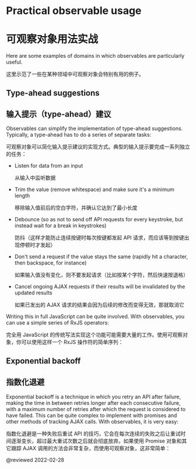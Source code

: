 # Practical observable usage

# 可观察对象用法实战

Here are some examples of domains in which observables are particularly useful.

这里示范了一些在某种领域中可观察对象会特别有用的例子。

## Type-ahead suggestions

## 输入提示（type-ahead）建议

Observables can simplify the implementation of type-ahead suggestions.
Typically, a type-ahead has to do a series of separate tasks:

可观察对象可以简化输入提示建议的实现方式。典型的输入提示要完成一系列独立的任务：

* Listen for data from an input

  从输入中监听数据

* Trim the value \(remove whitespace\) and make sure it's a minimum length

  移除输入值前后的空白字符，并确认它达到了最小长度

* Debounce \(so as not to send off API requests for every keystroke, but instead wait for a break in keystrokes\)

  防抖（这样才能防止连续按键时每次按键都发起 API 请求，而应该等到按键出现停顿时才发起）

* Don't send a request if the value stays the same \(rapidly hit a character, then backspace, for instance\)

  如果输入值没有变化，则不要发起请求（比如按某个字符，然后快速按退格）

* Cancel ongoing AJAX requests if their results will be invalidated by the updated results

  如果已发出的 AJAX 请求的结果会因为后续的修改而变得无效，那就取消它

Writing this in full JavaScript can be quite involved.
With observables, you can use a simple series of RxJS operators:

完全用 JavaScript 的传统写法实现这个功能可能需要大量的工作。使用可观察对象，你可以使用这样一个 RxJS 操作符的简单序列：

<code-example header="Typeahead" path="practical-observable-usage/src/typeahead.ts"></code-example>

## Exponential backoff

## 指数化退避

Exponential backoff is a technique in which you retry an API after failure, making the time in between retries longer after each consecutive failure, with a maximum number of retries after which the request is considered to have failed.
This can be quite complex to implement with promises and other methods of tracking AJAX calls.
With observables, it is very easy:

指数化退避是一种失败后重试 API 的技巧，它会在每次连续的失败之后让重试时间逐渐变长，超过最大重试次数之后就会彻底放弃。如果使用 Promise 对象和其它跟踪 AJAX 调用的方法会非常复杂，而使用可观察对象，这非常简单：

<code-example header="Exponential backoff" path="practical-observable-usage/src/backoff.ts"></code-example>

<!-- links -->

<!-- external links -->

<!-- end links -->

@reviewed 2022-02-28
